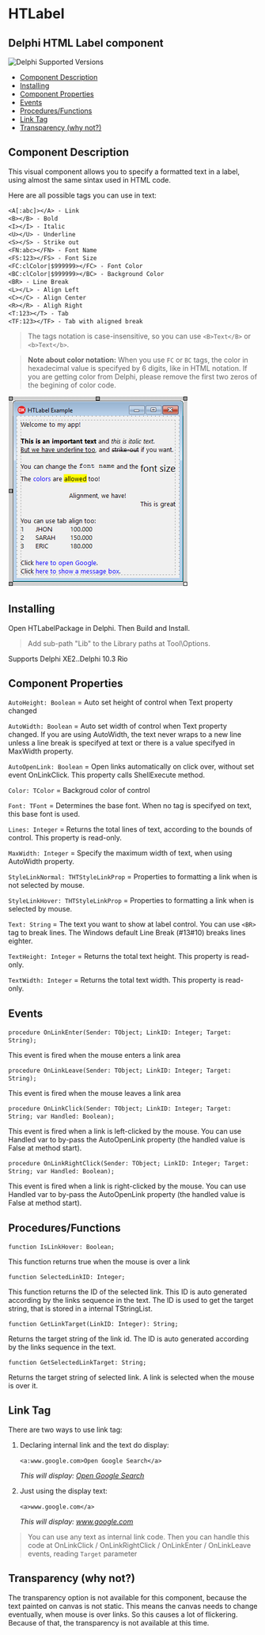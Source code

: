 # HTLabel
## Delphi HTML Label component

![Delphi Supported Versions](https://img.shields.io/badge/Delphi%20Supported%20Versions-XE2..10.3%20Rio-blue.svg)

- [Component Description](#component-description)
- [Installing](#installing)
- [Component Properties](#component-properties)
- [Events](#events)
- [Procedures/Functions](#proceduresfunctions)
- [Link Tag](#link-tag)
- [Transparency (why not?)](#transparency-why-not)

## Component Description

This visual component allows you to specify a formatted text in a label, using almost the same sintax used in HTML code.

Here are all possible tags you can use in text:

```
<A[:abc]></A> - Link
<B></B> - Bold
<I></I> - Italic
<U></U> - Underline
<S></S> - Strike out
<FN:abc></FN> - Font Name
<FS:123></FS> - Font Size
<FC:clColor|$999999></FC> - Font Color
<BC:clColor|$999999></BC> - Background Color
<BR> - Line Break
<L></L> - Align Left
<C></C> - Align Center
<R></R> - Aligh Right
<T:123></T> - Tab
<TF:123></TF> - Tab with aligned break
```

> The tags notation is case-insensitive, so you can use `<B>Text</B>` or `<b>Text</b>`.

> **Note about color notation:**
> When you use `FC` or `BC` tags, the color in hexadecimal value is specifyed by 6 digits, like in HTML notation. If you are getting color from Delphi, please remove the first two zeros of the begining of color code.

![Design-time example](htlabel_print.png?raw=true "Design-time example")

## Installing

Open HTLabelPackage in Delphi. Then Build and Install.

> Add sub-path "Lib" to the Library paths at Tool\Options.

Supports Delphi XE2..Delphi 10.3 Rio

## Component Properties

`AutoHeight: Boolean` = Auto set height of control when Text property changed

`AutoWidth: Boolean` = Auto set width of control when Text property changed.
If you are using AutoWidth, the text never wraps to a new line unless a line break is specifyed at text or there is a value specifyed in MaxWidth property.

`AutoOpenLink: Boolean` = Open links automatically on click over, without set event OnLinkClick.
This property calls ShellExecute method.

`Color: TColor` = Backgroud color of control

`Font: TFont` = Determines the base font. When no tag is specifyed on text, this base font is used.

`Lines: Integer` = Returns the total lines of text, according to the bounds of control. This property is read-only.

`MaxWidth: Integer` = Specify the maximum width of text, when using AutoWidth property.

`StyleLinkNormal: THTStyleLinkProp` = Properties to formatting a link when is not selected by mouse.

`StyleLinkHover: THTStyleLinkProp` = Properties to formatting a link when is selected by mouse.

`Text: String` = The text you want to show at label control. You can use `<BR>` tag to break lines. The Windows default Line Break (#13#10) breaks lines eighter.

`TextHeight: Integer` = Returns the total text height. This property is read-only.

`TextWidth: Integer` = Returns the total text width. This property is read-only.

## Events

```delphi
procedure OnLinkEnter(Sender: TObject; LinkID: Integer; Target: String);
```
This event is fired when the mouse enters a link area

```delphi
procedure OnLinkLeave(Sender: TObject; LinkID: Integer; Target: String);
```
This event is fired when the mouse leaves a link area

```delphi
procedure OnLinkClick(Sender: TObject; LinkID: Integer; Target: String; var Handled: Boolean);
```
This event is fired when a link is left-clicked by the mouse. You can use Handled var to by-pass the AutoOpenLink property (the handled value is False at method start).

```delphi
procedure OnLinkRightClick(Sender: TObject; LinkID: Integer; Target: String; var Handled: Boolean);
```
This event is fired when a link is right-clicked by the mouse. You can use Handled var to by-pass the AutoOpenLink property (the handled value is False at method start).

## Procedures/Functions

```delphi
function IsLinkHover: Boolean;
```
This function returns true when the mouse is over a link

```delphi
function SelectedLinkID: Integer;
```
This function returns the ID of the selected link. This ID is auto generated according by the links sequence in the text. The ID is used to get the target string, that is stored in a internal TStringList.

```delphi
function GetLinkTarget(LinkID: Integer): String;
```
Returns the target string of the link id. The ID is auto generated according by the links sequence in the text.

```delphi
function GetSelectedLinkTarget: String;
```
Returns the target string of selected link. A link is selected when the mouse is over it.

## Link Tag

There are two ways to use link tag:

1. Declaring internal link and the text do display:

   `<a:www.google.com>Open Google Search</a>`

   *This will display: [Open Google Search](http://www.google.com)*

2. Just using the display text:

   `<a>www.google.com</a>`

   *This will display: www.google.com*

> You can use any text as internal link code. Then you can handle this code at OnLinkClick / OnLinkRightClick / OnLinkEnter / OnLinkLeave events, reading `Target` parameter

## Transparency (why not?)

The transparency option is not available for this component, because the text painted on canvas is not static. This means the canvas needs to change eventually, when mouse is over links. So this causes a lot of flickering. Because of that, the transparency is not available at this time.
